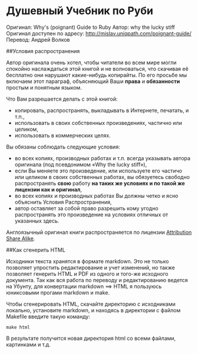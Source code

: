 Душевный Учебник по Руби
==========================

Оригинал: Why's (poignant) Guide to Ruby
Автор: why the lucky stiff
Оригинал доступен по адресу: <http://mislav.uniqpath.com/poignant-guide/>
Перевод: Андрей Волков



##Условия распространения


Автор оригинала очень хотел, чтобы читатели во всем мире могли спокойно наслаждаться этой книгой и не волноваться, что скачивая её бесплатно они нарушают какие-нибудь копирайты.
По его просьбе мы включаем этот параграф, объясняющий Ваши **права** и **обязанности** простым и понятным языком.

Что Вам разрешается делать с этой книгой:

   * копировать, распространять, выкладывать в Интернете, печатать, и т.п.,
   * использовать в своих собственных произведениях, частично или целиком,
   * использовать в коммерческих целях.

Вы обязаны соблюдать следующие условия:

   * во всех копиях, производных работах и т.п. всегда указывать автора оригинала (под псевдонимом «Why the lucky stiff»),
   * если Вы меняете это произведение, или используете его частичо или целиком в своих собственных работах, вы обязуетесь свободно распространять **свою** работу **на таких же условиях и по такой же лицензии как и оригинал**,
   * во всех копиях и производных работах Вы должны четко и ясно объяснить Условия Распространения,
   * автор оставляет за собой право разрешить кому угодно распространять это произведение на условиях отличных от указанных здесь.

Англоязычный оригинал книги распространяется по лицензии [Attribution Share Alike](http://creativecommons.org/licenses/by-sa/2.0/).




##Как сгенерить HTML


Исходники текста хранятся в формате markdown. Это не только позволяет упростить редактирование и учет изменений, но также позволяет генерить HTML и PDF из одного и того-же исходного документа. Так как вся работа по переводу и редактированию ведется на Убунту, для конвертации markdown ==> HTML я пользуюсь юниксовыми прогами markdown и make.

Чтобы сгенерировать HTML, скачайте директорию с исходниками локально, установите markdown, и находясь в директории с файлом Makefile введите такую команду:

    make html

В результате получится новая директория html со всеми файлами, картинками и т.д.
